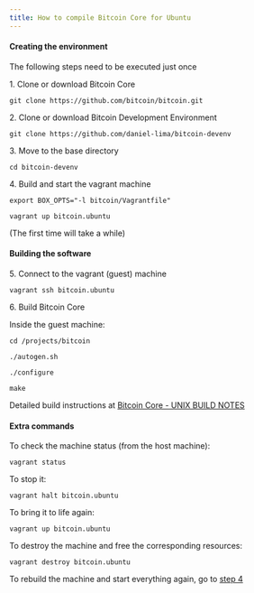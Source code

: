 ```yaml
---
title: How to compile Bitcoin Core for Ubuntu
---
```

#### Creating the environment

The following steps need to be executed just once

1\. Clone or download Bitcoin Core

    git clone https://github.com/bitcoin/bitcoin.git

2\. Clone or download Bitcoin Development Environment

    git clone https://github.com/daniel-lima/bitcoin-devenv

3\. Move to the base directory

    cd bitcoin-devenv

<a name="step-4"></a>4\. Build and start the vagrant machine

    export BOX_OPTS="-l bitcoin/Vagrantfile"

    vagrant up bitcoin.ubuntu

(The first time will take a while)


#### Building the software

5\. Connect to the vagrant (guest) machine

    vagrant ssh bitcoin.ubuntu

6\. Build Bitcoin Core

Inside the guest machine:

    cd /projects/bitcoin

    ./autogen.sh

    ./configure

    make

Detailed build instructions at [Bitcoin Core - UNIX BUILD NOTES](https://github.com/bitcoin/bitcoin/blob/master/doc/build-unix.md)


#### Extra commands

To check the machine status (from the host machine):

    vagrant status

To stop it:

    vagrant halt bitcoin.ubuntu

To bring it to life again:

    vagrant up bitcoin.ubuntu

To destroy the machine and free the corresponding resources:

    vagrant destroy bitcoin.ubuntu

To rebuild the machine and start everything again, go to [step 4](#step-4)
